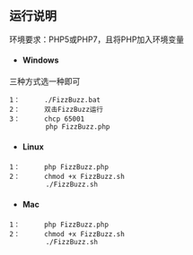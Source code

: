 ## 运行说明

环境要求：PHP5或PHP7，且将PHP加入环境变量

+ #### Windows
三种方式选一种即可
```
1：      ./FizzBuzz.bat
2：      双击FizzBuzz运行
3：      chcp 65001
         php FizzBuzz.php
```
+ #### Linux
```
1：      php FizzBuzz.php
2：      chmod +x FizzBuzz.sh
         ./FizzBuzz.sh
```
+ #### Mac
```
1：      php FizzBuzz.php
2：      chmod +x FizzBuzz.sh
         ./FizzBuzz.sh
```